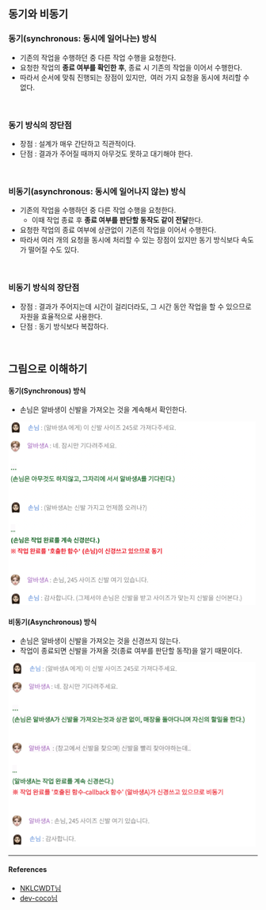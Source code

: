 ## 동기와 비동기
### 동기(synchronous: 동시에 일어나는) 방식
- 기존의 작업을 수행하던 중 다른 작업 수행을 요청한다.
- 요청한 작업의 **종료 여부를 확인한 후**, 종료 시 기존의 작업을 이어서 수행한다.
- 따라서 순서에 맞춰 진행되는 장점이 있지만,  여러 가지 요청을 동시에 처리할 수 없다.

<br/>

### 동기 방식의 장단점
- 장점 : 설계가 매우 간단하고 직관적이다.
- 단점 : 결과가 주어질 때까지 아무것도 못하고 대기해야 한다.

<br/>

### 비동기(asynchronous: 동시에 일어나지 않는) 방식
- 기존의 작업을 수행하던 중 다른 작업 수행을 요청한다.
    - 이때 작업 종료 후 **종료 여부를 판단할 동작도 같이 전달**한다.
- 요청한 작업의 종료 여부에 상관없이 기존의 작업을 이어서 수행한다.
- 따라서 여러 개의 요청을 동시에 처리할 수 있는 장점이 있지만 동기 방식보다 속도가 떨어질 수도 있다.

<br/>

### 비동기 방식의 장단점
- 장점 : 결과가 주어지는데 시간이 걸리더라도, 그 시간 동안 작업을 할 수 있으므로 자원을 효율적으로 사용한다.
- 단점 : 동기 방식보다 복잡하다.

<br/>

## 그림으로 이해하기
#### 동기(Synchronous) 방식
- 손님은 알바생이 신발을 가져오는 것을 계속해서 확인한다.

<img src="https://github.com/2dongyeop/TIL/blob/main/OS/image/sync.png" width = 500/>


<br/>

#### 비동기(Asynchronous) 방식
- 손님은 알바생이 신발을 가져오는 것을 신경쓰지 않는다.
- 작업이 종료되면 신발을 가져올 것(종료 여부를 판단할 동작)을 알기 때문이다.

<img src="https://github.com/2dongyeop/TIL/blob/main/OS/image/async.png" width = 500/>



<br/>

---
#### References
- [NKLCWDT님](https://github.com/NKLCWDT/cs/blob/main/Operating%20System/%EB%8F%99%EA%B8%B0_%EB%B9%84%EB%8F%99%EA%B8%B0_%EB%B8%94%EB%A1%9C%ED%82%B9_%EB%85%BC%EB%B8%94%EB%A1%9C%ED%82%B9.md)
- [dev-coco님](https://dev-coco.tistory.com/46)